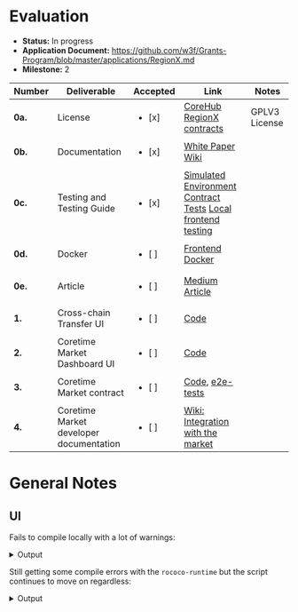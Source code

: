 # Evaluation


- **Status:** In progress
- **Application Document:** https://github.com/w3f/Grants-Program/blob/master/applications/RegionX.md
- **Milestone:** 2

| Number | Deliverable | Accepted | Link | Notes |
| ------------- | ------------- | ------------- | ------------- | ------------- |
| **0a.** | License | <ul><li>[x] </li></ul> | [CoreHub](https://github.com/RegionX-Labs/CoreHub/blob/master/LICENSE) [RegionX contracts](https://github.com/RegionX-Labs/RegionX/blob/main/LICENSE) | GPLV3 License | 
| **0b.**  | Documentation | <ul><li>[x] </li></ul> | [White Paper](https://github.com/RegionX-Labs/Docs/blob/main/RegionX-Core.pdf) [Wiki](https://regionx.gitbook.io/wiki) |  | 
| **0c.** | Testing and Testing Guide | <ul><li>[x] </li></ul> | [Simulated Environment](https://github.com/RegionX-Labs/Coretime-Mock) [Contract Tests](https://github.com/RegionX-Labs/RegionX?tab=readme-ov-file#3-develop) [Local frontend testing](https://github.com/RegionX-Labs/CoreHub?tab=readme-ov-file#set-up-development-environment) |  | 
| **0d.** | Docker | <ul><li>[ ] </li></ul> | [Frontend Docker](https://github.com/RegionX-Labs/CoreHub?tab=readme-ov-file#run-with-docker) |  | 
| **0e.** | Article | <ul><li>[ ] </li></ul> | [Medium Article](https://medium.com/@regionx/the-regionx-coretime-market-17c713cad755) |  | 
| **1.** | Cross-chain Transfer UI | <ul><li>[ ] </li></ul> | [Code](https://github.com/RegionX-Labs/CoreHub/tree/master/src/pages/transfer) |  | 
| **2.** | Coretime Market Dashboard UI | <ul><li>[ ] </li></ul> | [Code](https://github.com/RegionX-Labs/CoreHub/blob/master/src/pages/market/marketplace.tsx)  | | 
| **3.** | Coretime Market contract | <ul><li>[ ] </li></ul> | [Code](https://github.com/RegionX-Labs/RegionX/tree/main/contracts/coretime_market), [e2e-tests](https://github.com/RegionX-Labs/RegionX/tree/main/tests) |  | 
| **4.** | Coretime Market developer documentation | <ul><li>[ ] </li></ul> | [Wiki: Integration with the market](https://regionx.gitbook.io/wiki/build/integration-with-the-coretime-market) |  | 

# General Notes

## UI

Fails to compile locally with a lot of warnings:

<details>
  <summary>Output</summary>

```js
https://nextjs.org/telemetry


./src/components/Modals/Partition/index.tsx
85:6  Warning: React Hook useEffect has missing dependencies: 'regionMetadata.region' and 'timeslicePeriod'. Either include them or remove the dependency array.  react-hooks/exhaustive-deps

./src/components/Modals/TaskAssign/index.tsx
120:6  Warning: React Hook useEffect has a missing dependency: 'tasks'. Either include it or remove the dependency array.  react-hooks/exhaustive-deps

./src/components/elements/ListingCard/index.tsx
103:6  Warning: React Hook useEffect has missing dependencies: 'api', 'apiState', 'region', and 'timeslicePeriod'. Either include them or remove the dependency array.  react-hooks/exhaustive-deps

./src/components/elements/RegionCard/index.tsx
116:6  Warning: React Hook useEffect has missing dependencies: 'api', 'apiState', 'region', and 'timeslicePeriod'. Either include them or remove the dependency array.  react-hooks/exhaustive-deps

./src/components/elements/SaleInfo/index.tsx
54:6  Warning: React Hook useEffect has a missing dependency: 'saleInfo.saleStart'. Either include it or remove the dependency array.  react-hooks/exhaustive-deps

./src/contexts/apis/CoretimeApi/index.tsx
43:6  Warning: React Hook useEffect has a missing dependency: 'toastError'. Either include it or remove the dependency array.  react-hooks/exhaustive-deps
48:6  Warning: React Hook useEffect has a missing dependency: 'toastSuccess'. Either include it or remove the dependency array.  react-hooks/exhaustive-deps

./src/contexts/apis/RelayApi/index.tsx
32:6  Warning: React Hook useEffect has a missing dependency: 'toastError'. Either include it or remove the dependency array.  react-hooks/exhaustive-deps
37:6  Warning: React Hook useEffect has a missing dependency: 'toastSuccess'. Either include it or remove the dependency array.  react-hooks/exhaustive-deps
52:6  Warning: React Hook useEffect has a missing dependency: 'state'. Either include it or remove the dependency array.  react-hooks/exhaustive-deps

./src/contexts/common/index.tsx
52:6  Warning: React Hook useEffect has a missing dependency: 'collectContextData'. Either include it or remove the dependency array.  react-hooks/exhaustive-deps

./src/contexts/market/index.tsx
194:6  Warning: React Hook useEffect has a missing dependency: 'fetchMarket'. Either include it or remove the dependency array.  react-hooks/exhaustive-deps

./src/contexts/regions/index.tsx
146:6  Warning: React Hook useEffect has a missing dependency: 'fetchRegions'. Either include it or remove the dependency array.  react-hooks/exhaustive-deps
150:6  Warning: React Hook useEffect has a missing dependency: 'fetchRegions'. Either include it or remove the dependency array.  react-hooks/exhaustive-deps

./src/contexts/sales/index.tsx
109:6  Warning: React Hook useEffect has a missing dependency: 'fetchSaleInfo'. Either include it or remove the dependency array.  react-hooks/exhaustive-deps

./src/pages/purchase.tsx
59:6  Warning: React Hook useEffect has missing dependencies: 'fetchBalance', 'fetchCurreentPrice', and 'fetchCurrentPhase'. Either include them or remove the dependency array.  react-hooks/exhaustive-deps

./src/pages/transfer/ChainSelector.tsx
26:1  Warning: Assign arrow function to a variable before exporting as module default  import/no-anonymous-default-export

./src/pages/transfer/RegionSelector.tsx
36:1  Warning: Assign arrow function to a variable before exporting as module default  import/no-anonymous-default-export

./src/pages/transfer/index.tsx
86:6  Warning: React Hook useEffect has a missing dependency: 'handleNonWrappedRegions'. Either include it or remove the dependency array.  react-hooks/exhaustive-deps

info  - Need to disable some ESLint rules? Learn more here: https://nextjs.org/docs/basic-features/eslint#disabling-rules
   Linting and checking validity of types  ...Failed to compile.

./src/components/Modals/TaskAssign/index.tsx:132:15
Type error: Type 'string | number' is not assignable to type 'string | undefined'.
  Type 'number' is not assignable to type 'string'.

  130 |             </Typography>
  131 |             <Select
> 132 |               value={taskSelected || ''}
      |               ^
  133 |               onChange={(e) => selectTask(Number(e.target.value))}
  134 |             >
  135 |               {tasks.map(({ name, id }, index) => (
```
</details>

Still getting some compile errors with the `rococo-runtime` but the script continues to move on regardless:

<details>
  <summary>Output</summary>

```rust
error: failed to run custom build command for `rococo-runtime v7.0.0 (/home/ubuntu/Coretime-Mock/polkadot-sdk/polkadot/runtime/rococo)`

Caused by:
  process didn't exit successfully: `/home/ubuntu/Coretime-Mock/polkadot-sdk/target/testnet/build/rococo-runtime-0acbd0cd5eba2a60/build-script-build` (exit status: 1)
  --- stderr
  Cannot compile the WASM runtime: the `wasm32-unknown-unknown` target is not installed!
  You can install it with `rustup target add wasm32-unknown-unknown` if you're using `rustup`.
warning: build failed, waiting for other jobs to finish...
    Building [====================>  ] 1348/1444: librocksdb-sys(build)
    ```

    ```rust
    ubuntu@ip-172-31-25-23:~/Coretime-Mock$ ./scripts/full_init.sh
   Compiling librocksdb-sys v0.11.0+8.1.1
warning: constant `LOG_TARGET` is never used
  --> substrate/frame/broker/src/lib.rs:48:7
   |
48 | const LOG_TARGET: &str = "runtime::broker";
   |       ^^^^^^^^^^
   |
   = note: `#[warn(dead_code)]` on by default

warning: `pallet-broker` (lib) generated 1 warning
   Compiling rococo-runtime v7.0.0 (/home/ubuntu/Coretime-Mock/polkadot-sdk/polkadot/runtime/rococo)
   Compiling westend-runtime v7.0.0 (/home/ubuntu/Coretime-Mock/polkadot-sdk/polkadot/runtime/westend)
   Compiling rocksdb v0.21.0
error: failed to run custom build command for `westend-runtime v7.0.0 (/home/ubuntu/Coretime-Mock/polkadot-sdk/polkadot/runtime/westend)`

Caused by:
  process didn't exit successfully: `/home/ubuntu/Coretime-Mock/polkadot-sdk/target/testnet/build/westend-runtime-6135d12f406a8599/build-script-build` (exit status: 1)
  --- stderr
  Cannot compile the WASM runtime: the `wasm32-unknown-unknown` target is not installed!
  You can install it with `rustup target add wasm32-unknown-unknown` if you're using `rustup`.
warning: build failed, waiting for other jobs to finish...
error: failed to run custom build command for `rococo-runtime v7.0.0 (/home/ubuntu/Coretime-Mock/polkadot-sdk/polkadot/runtime/rococo)`

Caused by:
  process didn't exit successfully: `/home/ubuntu/Coretime-Mock/polkadot-sdk/target/testnet/build/rococo-runtime-7614c5d5c33dce7b/build-script-build` (exit status: 1)
  --- stderr
  Cannot compile the WASM runtime: the `wasm32-unknown-unknown` target is not installed!
  You can install it with `rustup target add wasm32-unknown-unknown` if you're using `rustup`.
   Compiling librocksdb-sys v0.11.0+8.1.1
warning: constant `LOG_TARGET` is never used
  --> substrate/frame/broker/src/lib.rs:48:7
   |
48 | const LOG_TARGET: &str = "runtime::broker";
   |       ^^^^^^^^^^
   |
   = note: `#[warn(dead_code)]` on by default

warning: `pallet-broker` (lib) generated 1 warning
   Compiling rococo-runtime v7.0.0 (/home/ubuntu/Coretime-Mock/polkadot-sdk/polkadot/runtime/rococo)
   Compiling collectives-westend-runtime v3.0.0 (/home/ubuntu/Coretime-Mock/polkadot-sdk/cumulus/parachains/runtimes/collectives/collectives-westend)
   Compiling people-westend-runtime v0.1.0 (/home/ubuntu/Coretime-Mock/polkadot-sdk/cumulus/parachains/runtimes/people/people-westend)
error: failed to run custom build command for `rococo-runtime v7.0.0 (/home/ubuntu/Coretime-Mock/polkadot-sdk/polkadot/runtime/rococo)`

Caused by:
  process didn't exit successfully: `/home/ubuntu/Coretime-Mock/polkadot-sdk/target/testnet/build/rococo-runtime-0acbd0cd5eba2a60/build-script-build` (exit status: 1)
  --- stderr
  Cannot compile the WASM runtime: the `wasm32-unknown-unknown` target is not installed!
  You can install it with `rustup target add wasm32-unknown-unknown` if you're using `rustup`.
warning: build failed, waiting for other jobs to finish...
    Building [====================>  ] 1321/1444: collectives-westend-runtime(build.rs), people-westend-runtime(build.rs)             
```
</details>

